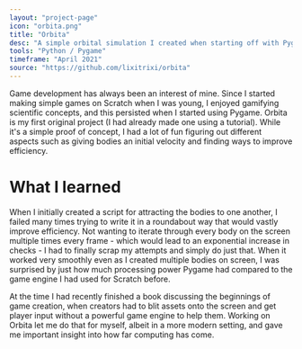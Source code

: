 ```yaml
---
layout: "project-page"
icon: "orbita.png"
title: "Orbita"
desc: "A simple orbital simulation I created when starting off with Pygame."
tools: "Python / Pygame"
timeframe: "April 2021"
source: "https://github.com/lixitrixi/orbita"
---
```

Game development has always been an interest of mine. Since I started making simple games on Scratch when I was young, I enjoyed gamifying scientific concepts, and this persisted when I started using Pygame. Orbita is my first original project (I had already made one using a tutorial). While it's a simple proof of concept, I had a lot of fun figuring out different aspects such as giving bodies an initial velocity and finding ways to improve efficiency.
<h1>What I learned</h1>
When I initially created a script for attracting the bodies to one another, I failed many times trying to write it in a roundabout way that would vastly improve efficiency. Not wanting to iterate through every body on the screen multiple times every frame - which would lead to an exponential increase in checks - I had to finally scrap my attempts and simply do just that. When it worked very smoothly even as I created multiple bodies on screen, I was surprised by just how much processing power Pygame had compared to the game engine I had used for Scratch before.

At the time I had recently finished a book discussing the beginnings of game creation, when creators had to blit assets onto the screen and get player input without a powerful game engine to help them. Working on Orbita let me do that for myself, albeit in a more modern setting, and gave me important insight into how far computing has come.